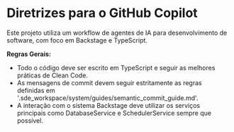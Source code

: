 # Diretrizes para o GitHub Copilot

Este projeto utiliza um workflow de agentes de IA para desenvolvimento de software, com foco em Backstage e TypeScript.

**Regras Gerais:**
- Todo o código deve ser escrito em TypeScript e seguir as melhores práticas de Clean Code.
- As mensagens de commit devem seguir estritamente as regras definidas em '.sde_workspace/system/guides/semantic_commit_guide.md'.
- A interação com o sistema Backstage deve utilizar os serviços principais como DatabaseService e SchedulerService sempre que possível.
